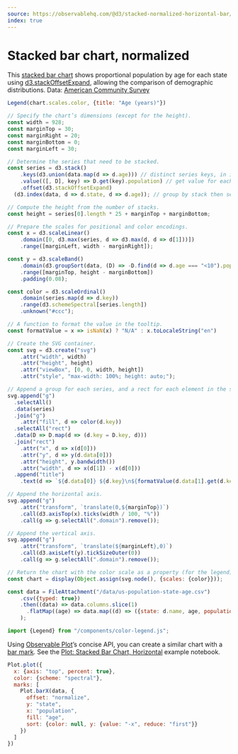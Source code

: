 ```yaml
---
source: https://observablehq.com/@d3/stacked-normalized-horizontal-bar/2
index: true
---
```


# Stacked bar chart, normalized

This [stacked bar chart](./stacked-horizontal-bar-chart) shows proportional population by age for each state using [d3.stackOffsetExpand](https://d3js.org/d3-shape/stack#stackOffsetExpand), allowing the comparison of demographic distributions. Data: [American Community Survey](https://observablehq.com/@mbostock/working-with-the-census-api)

```js
Legend(chart.scales.color, {title: "Age (years)"})
```

```js echo
// Specify the chart’s dimensions (except for the height).
const width = 928;
const marginTop = 30;
const marginRight = 20;
const marginBottom = 0;
const marginLeft = 30;

// Determine the series that need to be stacked.
const series = d3.stack()
    .keys(d3.union(data.map(d => d.age))) // distinct series keys, in input order
    .value(([, D], key) => D.get(key).population) // get value for each series key and stack
    .offset(d3.stackOffsetExpand)
  (d3.index(data, d => d.state, d => d.age)); // group by stack then series key

// Compute the height from the number of stacks.
const height = series[0].length * 25 + marginTop + marginBottom;

// Prepare the scales for positional and color encodings.
const x = d3.scaleLinear()
    .domain([0, d3.max(series, d => d3.max(d, d => d[1]))])
    .range([marginLeft, width - marginRight]);

const y = d3.scaleBand()
    .domain(d3.groupSort(data, (D) => -D.find(d => d.age === "<10").population / d3.sum(D, d => d.population), d => d.state))
    .range([marginTop, height - marginBottom])
    .padding(0.08);

const color = d3.scaleOrdinal()
    .domain(series.map(d => d.key))
    .range(d3.schemeSpectral[series.length])
    .unknown("#ccc");

// A function to format the value in the tooltip.
const formatValue = x => isNaN(x) ? "N/A" : x.toLocaleString("en")

// Create the SVG container.
const svg = d3.create("svg")
    .attr("width", width)
    .attr("height", height)
    .attr("viewBox", [0, 0, width, height])
    .attr("style", "max-width: 100%; height: auto;");

// Append a group for each series, and a rect for each element in the series.
svg.append("g")
  .selectAll()
  .data(series)
  .join("g")
    .attr("fill", d => color(d.key))
  .selectAll("rect")
  .data(D => D.map(d => (d.key = D.key, d)))
  .join("rect")
    .attr("x", d => x(d[0]))
    .attr("y", d => y(d.data[0]))
    .attr("height", y.bandwidth())
    .attr("width", d => x(d[1]) - x(d[0]))
  .append("title")
    .text(d => `${d.data[0]} ${d.key}\n${formatValue(d.data[1].get(d.key).population)}`);

// Append the horizontal axis.
svg.append("g")
    .attr("transform", `translate(0,${marginTop})`)
    .call(d3.axisTop(x).ticks(width / 100, "%"))
    .call(g => g.selectAll(".domain").remove());

// Append the vertical axis.
svg.append("g")
    .attr("transform", `translate(${marginLeft},0)`)
    .call(d3.axisLeft(y).tickSizeOuter(0))
    .call(g => g.selectAll(".domain").remove());

// Return the chart with the color scale as a property (for the legend).
const chart = display(Object.assign(svg.node(), {scales: {color}}));
```

```js echo
const data = FileAttachment("/data/us-population-state-age.csv")
    .csv({typed: true})
    .then((data) => data.columns.slice(1)
      .flatMap((age) => data.map((d) => ({state: d.name, age, population: d[age]})))
    );
```

```js echo
import {Legend} from "/components/color-legend.js";
```

Using [Observable Plot](https://observablehq.com/plot/)’s concise API, you can create a similar chart with a [bar mark](https://observablehq.com/plot/marks/bar). See the [Plot: Stacked Bar Chart, Horizontal](https://observablehq.com/@observablehq/plot-stacked-bar-chart-normalized?intent=fork) example notebook.

```js echo
Plot.plot({
  x: {axis: "top", percent: true},
  color: {scheme: "spectral"},
  marks: [
    Plot.barX(data, {
      offset: "normalize",
      y: "state",
      x: "population",
      fill: "age",
      sort: {color: null, y: {value: "-x", reduce: "first"}}
    })
  ]
})
```
